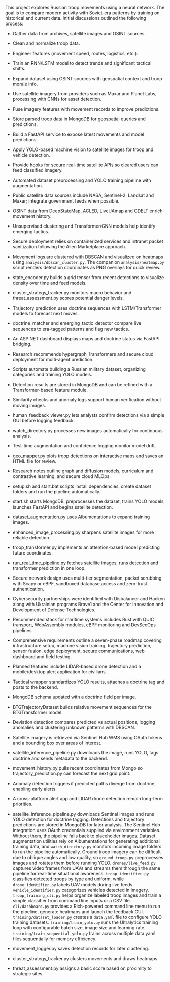 This project explores Russian troop movements using a neural network.
The goal is to compare modern activity with Soviet-era patterns by training on historical and current data. Initial discussions outlined the following process:
- Gather data from archives, satellite images and OSINT sources.
- Clean and normalize troop data.
- Engineer features (movement speed, routes, logistics, etc.).
- Train an RNN/LSTM model to detect trends and significant tactical shifts.

- Expand dataset using OSINT sources with geospatial context and troop morale info.
- Use satellite imagery from providers such as Maxar and Planet Labs, processing with CNNs for asset detection.
- Fuse imagery features with movement records to improve predictions.

- Store parsed troop data in MongoDB for geospatial queries and predictions.
- Build a FastAPI service to expose latest movements and model predictions.
- Apply YOLO-based machine vision to satellite images for troop and vehicle detection.
- Provide hooks for secure real-time satellite APIs so cleared users can feed classified imagery.

- Automated dataset preprocessing and YOLO training pipeline with augmentation.
- Public satellite data sources include NASA, Sentinel-2, Landsat and Maxar; integrate government feeds when possible.
- OSINT data from DeepStateMap, ACLED, LiveUAmap and GDELT enrich movement history.
- Unsupervised clustering and Transformer/GNN models help identify emerging tactics.
- Secure deployment relies on containerized services and intranet packet sanitization following the Alien Marketplace approach.
- Movement logs are clustered with DBSCAN and visualized on heatmaps
  using `analysis/dbscan_cluster.py`. The companion `analysis/heatmap.py`
  script renders detection coordinates as PNG overlays for quick review.
- state_encoder.py builds a grid tensor from recent detections to visualize density over time and feed models.
- cluster_strategy_tracker.py monitors macro behavior and threat_assessment.py scores potential danger levels.
- Trajectory prediction uses doctrine sequences with LSTM/Transformer models to forecast next moves.
- doctrine_matcher and emerging_tactic_detector compare live sequences to era-tagged patterns and flag new tactics.
- An ASP.NET dashboard displays maps and doctrine status via FastAPI bridging.
- Research recommends hypergraph Transformers and secure cloud deployment for multi-agent prediction.
- Scripts automate building a Russian military dataset, organizing categories and training YOLO models.
- Detection results are stored in MongoDB and can be refined with a Transformer-based feature module.
- Similarity checks and anomaly logs support human verification without moving images.
- human_feedback_viewer.py lets analysts confirm detections via a simple GUI before logging feedback.
- watch_directory.py processes new images automatically for continuous analysis.
- Test-time augmentation and confidence logging monitor model drift.
- geo_mapper.py plots troop detections on interactive maps and saves an HTML file for review.
- Research notes outline graph and diffusion models, curriculum and contrastive learning, and secure cloud MLOps.

- setup.sh and start.bat scripts install dependencies, create dataset folders and run the pipeline automatically.
- start.sh starts MongoDB, preprocesses the dataset, trains YOLO models, launches FastAPI and begins satellite detection.
- dataset_augmentation.py uses Albumentations to expand training images.
- enhanced_image_processing.py sharpens satellite images for more reliable detection.
- troop_transformer.py implements an attention-based model predicting future coordinates.
- run_real_time_pipeline.py fetches satellite images, runs detection and transformer prediction in one loop.
- Secure network design uses multi-tier segmentation, packet scrubbing with Scapy or eBPF, sandboxed database access and zero-trust authentication.
- Cybersecurity partnerships were identified with Disbalancer and Hacken along with Ukrainian programs Brave1 and the Center for Innovation and Development of Defense Technologies.
- Recommended stack for maritime systems includes Rust with QUIC transport, WebAssembly modules, eBPF monitoring and DevSecOps pipelines.
- Comprehensive requirements outline a seven-phase roadmap covering infrastructure setup, machine vision training, trajectory prediction, sensor fusion, edge deployment, secure communications, web dashboard and field testing.
- Planned features include LIDAR-based drone detection and a mobile/desktop alert application for civilians.

- Tactical wrapper standardizes YOLO results, attaches a doctrine tag and posts to the backend.
- MongoDB schema updated with a doctrine field per image.
- BTGTrajectoryDataset builds relative movement sequences for the BTGTransformer model.
- Deviation detection compares predicted vs actual positions, logging anomalies and clustering unknown patterns with DBSCAN.

- Satellite imagery is retrieved via Sentinel Hub WMS using OAuth tokens and a bounding box over areas of interest.
- satellite_inference_pipeline.py downloads the image, runs YOLO, tags doctrine and sends metadata to the backend.
- movement_history.py pulls recent coordinates from Mongo so trajectory_prediction.py can forecast the next grid point.
- Anomaly detection triggers if predicted paths diverge from doctrine, enabling early alerts.
- A cross-platform alert app and LIDAR drone detection remain long-term priorities.
- satellite_inference_pipeline.py downloads Sentinel images and runs YOLO detection for doctrine tagging.
Detections and trajectory predictions are stored in MongoDB for later analysis.
The Sentinel Hub integration uses OAuth credentials supplied via environment
variables. Without them, the pipeline falls back to placeholder images.
Dataset augmentation utilities rely on Albumentations for generating additional
training data, and `watch_directory.py` monitors incoming image folders to run
the pipeline automatically.
Ground troop imagery can be difficult due to oblique angles and low quality, so
`ground_troop.py` preprocesses images and rotates them before running YOLO.
`drones/live_feed.py` captures video frames from UAVs and streams them through
the same pipeline for real-time situational awareness.
`troop_identifier.py` classifies detected troops by type and uniform, while
`drone_identifier.py` labels UAV models during live feeds.
`vehicle_identifier.py` categorizes vehicles detected in imagery.
`troop_training_cli.py` helps organize labeled troop images and train a simple classifier from command line inputs or a CSV file.
`cli/dashboard.py` provides a Rich-powered command line menu to run the pipeline, generate heatmaps and launch the feedback GUI.
`training/dataset_loader.py` creates a `data.yaml` file to configure YOLO training datasets.
`training/train_yolo.py` runs the Ultralytics training loop with configurable batch size, image size and learning rate.
`training/train_sequential_yolo.py` trains across multiple data.yaml files sequentially for memory efficiency.
- movement_logger.py saves detection records for later clustering.
- cluster_strategy_tracker.py clusters movements and draws heatmaps.
- threat_assessment.py assigns a basic score based on proximity to strategic sites.
